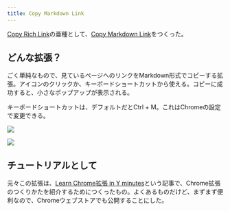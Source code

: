 ```yaml
---
title: Copy Markdown Link
---
```

[Copy Rich Link](https://chrome.google.com/webstore/detail/copy-rich-link/hikiamlgpdcabppakpmemaofmkgknpea)の亜種として、[Copy Markdown Link](https://chrome.google.com/webstore/detail/copy-markdown-link/gkceaaphhbeanfciglgpffnncfpipjpa)をつくった。

どんな拡張？
------

ごく単純なもので、見ているページへのリンクをMarkdown形式でコピーする拡張。アイコンのクリックか、キーボードショートカットから使える。コピーに成功すると、小さなポップアップが表示される。

キーボードショートカットは、デフォルトだとCtrl + M。これはChromeの設定で変更できる。

![](https://lh3.googleusercontent.com/IiXM0FEevmJU0aZ_3DdGxQajAz5-fU5ReCSEo9UlGgGp0ysEFwgEtjlYNrg2Gl3JEazjOClwbjs1mibNOsqDchmcFNk8tN3ca90xP3yEoWnJ8RWRE7My0iPbUms03wbjlqkCGOk0PwJY7TLD3cYHSNfvZvcY3yc2f1daJrNz47dx-zzvJVYhPrM6nIQP)

![](https://lh6.googleusercontent.com/yDwllKTCn28qVvDlzrwQrrcpVJNT5r06Bsls-PPlnW7bCe_efeB_BFkvMkWbjsB-XIMSYUSRbxX8HlpvQB2NCZ1Vrein_-KoHytKNOUyaTgxQ10WVLJqto8Lq05_TN6Ni4WbRkRStVD37FzIDuXMfNzwTkkLTHhfViI0fCEYy1jxnLfIJ5Dd0AQTDfAc)

チュートリアルとして
----------

元々この拡張は、[Learn Chrome拡張 in Y minutes](https://r7kamura.com/articles/2022-05-18-learn-chrome-extention-in-y-minutes)という記事で、Chrome拡張のつくりかたを紹介するためにつくったもの。よくあるものだけど、まずまず便利なので、Chromeウェブストアでも公開することにした。
